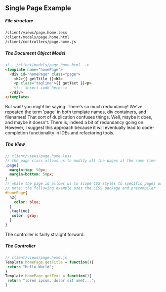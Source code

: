 ## Single Page Example

##### File structure 
````sh
/client/views/page.home.less
/client/models/page.home.html
/client/controllers/page.home.js
````
 
##### The Document Object Model    
````html
<!-- /client/models/page.home.html -->
<template name="homePage">
  <div id="homePage" class="page">
    <h2>{{ getTitle }}<h2>
    <p class="tagline">{{ getText }}<p>
    <!-- insert code here-->
  </div>
</template>
````
But wait! you might be saying.  There's so much redundancy!  We've repeated the term 'page' in both template names, div containers, and filenames!  That sort of duplication confuses things.  Well, maybe it does, and maybe it doesn't.  There is, indeed a bit of redundancy going on.  However, I suggest this approach because it will eventually lead to code-completion functionality in IDEs and refactoring tools.  


##### The View    
````scss
// client/views/page.home.less
// the page class allows us to modify all the pages at the same time
.page{
  margin-top: 50px;
  margin-bottom: 50px;
}
// while the page id allows us to scope CSS styles to specific pages using namespacing
// note: the following example uses the LESS package and precompiler  
#homePage{
  h2{
    color: blue;
  }
  .tagline{
   color: gray;
  }
}
````

The controller is fairly straight forward.  
##### The Controller   
````js
// client/views/page.home.js 
Template.homePage.getTitle = function(){
 return "Hello World";
}
Template.homePage.getText = function(){
 return "lorem ipsum, dolar sit amet...";
}
````
